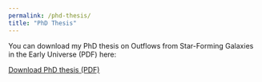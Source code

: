 ```yaml
---
permalink: /phd-thesis/
title: "PhD Thesis"
---
```


You can download my PhD thesis on Outflows from Star-Forming Galaxies in the Early Universe (PDF) here:

<a href="/assets/files/phd-thesis.pdf" download>Download PhD thesis (PDF)</a>